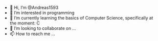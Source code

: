 - 👋 Hi, I’m @Andreas1593
- 👀 I’m interested in programming
- 🌱 I’m currently learning the basics of Computer Science, specifically at the moment: C
- 💞️ I’m looking to collaborate on ...
- 📫 How to reach me ...

<!---
Andreas1593/Andreas1593 is a ✨ special ✨ repository because its `README.md` (this file) appears on your GitHub profile.
You can click the Preview link to take a look at your changes.
--->
